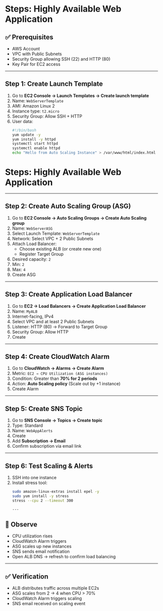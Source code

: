 # Steps: Highly Available Web Application

## ✅ Prerequisites
- AWS Account
- VPC with Public Subnets
- Security Group allowing SSH (22) and HTTP (80)
- Key Pair for EC2 access

---

## Step 1: Create Launch Template
1. Go to **EC2 Console → Launch Templates → Create launch template**
2. Name: `WebServerTemplate`
3. AMI: Amazon Linux 2
4. Instance type: `t2.micro`
5. Security Group: Allow SSH + HTTP
6. User data:
   ```bash
   #!/bin/bash
   yum update -y
   yum install -y httpd
   systemctl start httpd
   systemctl enable httpd
   echo "Hello from Auto Scaling Instance" > /var/www/html/index.html
# Steps: Highly Available Web Application

---

## Step 2: Create Auto Scaling Group (ASG)
1. Go to **EC2 Console → Auto Scaling Groups → Create Auto Scaling group**
2. Name: `WebServerASG`
3. Select Launch Template: `WebServerTemplate`
4. Network: Select VPC + 2 Public Subnets
5. Attach Load Balancer:
   - Choose existing ALB (or create new one)
   - Register Target Group
6. Desired capacity: `2`
7. Min: `2`
8. Max: `4`
9. Create ASG

---

## Step 3: Create Application Load Balancer
1. Go to **EC2 → Load Balancers → Create Application Load Balancer**
2. Name: `MyALB`
3. Internet-facing, IPv4
4. Select VPC and at least 2 Public Subnets
5. Listener: HTTP (80) → Forward to Target Group
6. Security Group: Allow HTTP
7. Create

---

## Step 4: Create CloudWatch Alarm
1. Go to **CloudWatch → Alarms → Create Alarm**
2. Metric: `EC2 → CPU Utilization (ASG instances)`
3. Condition: Greater than **70% for 2 periods**
4. Action: **Auto Scaling policy** (Scale out by +1 instance)
5. Create Alarm

---

## Step 5: Create SNS Topic
1. Go to **SNS Console → Topics → Create topic**
2. Type: Standard
3. Name: `WebAppAlerts`
4. Create
5. Add **Subscription → Email**
6. Confirm subscription via email link

---

## Step 6: Test Scaling & Alerts
1. SSH into one instance
2. Install stress tool:
   ```bash
   sudo amazon-linux-extras install epel -y
   sudo yum install -y stress
   stress --cpu 2 --timeout 300
   
   ---
   
## 🔎 Observe
- CPU utilization rises
- CloudWatch Alarm triggers
- ASG scales up new instances
- SNS sends email notification
- Open ALB DNS → refresh to confirm load balancing

---

## ✅ Verification
- ALB distributes traffic across multiple EC2s
- ASG scales from 2 → 4 when CPU > 70%
- CloudWatch Alarm triggers scaling
- SNS email received on scaling event

